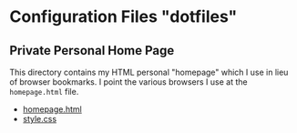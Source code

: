 # Configuration Files "dotfiles"

## Private Personal Home Page

This directory contains my HTML personal "homepage" which
I use in lieu of browser bookmarks.  I point the various
browsers I use at the `homepage.html` file.

* [homepage.html](homepage.html)
* [style.css](style.css)
